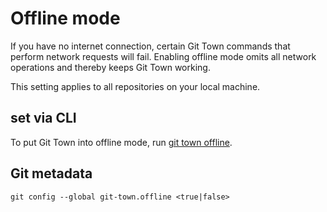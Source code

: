 # Offline mode

If you have no internet connection, certain Git Town commands that perform
network requests will fail. Enabling offline mode omits all network operations
and thereby keeps Git Town working.

This setting applies to all repositories on your local machine.

## set via CLI

To put Git Town into offline mode, run
[git town offline](../commands/offline.md).

## Git metadata

```wrap
git config --global git-town.offline <true|false>
```
